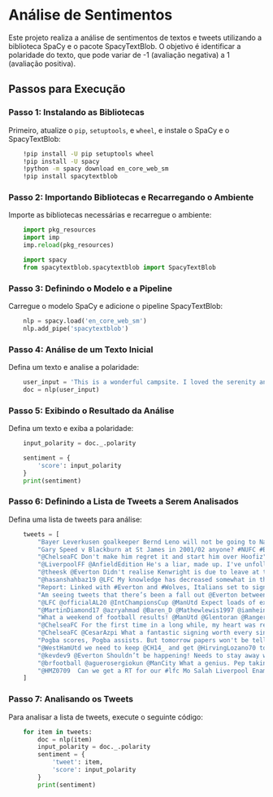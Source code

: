 # Análise de Sentimentos

Este projeto realiza a análise de sentimentos de textos e tweets utilizando a biblioteca SpaCy e o pacote SpacyTextBlob. O objetivo é identificar a polaridade do texto, que pode variar de -1 (avaliação negativa) a 1 (avaliação positiva).

## Passos para Execução

### Passo 1: Instalando as Bibliotecas

Primeiro, atualize o `pip`, `setuptools`, e `wheel`, e instale o SpaCy e o SpacyTextBlob:

```bash
    !pip install -U pip setuptools wheel
    !pip install -U spacy
    !python -m spacy download en_core_web_sm
    !pip install spacytextblob
```
### Passo 2: Importando Bibliotecas e Recarregando o Ambiente

Importe as bibliotecas necessárias e recarregue o ambiente:

```python
    import pkg_resources
    import imp
    imp.reload(pkg_resources)

    import spacy
    from spacytextblob.spacytextblob import SpacyTextBlob
```
### Passo 3: Definindo o Modelo e a Pipeline

Carregue o modelo SpaCy e adicione o pipeline SpacyTextBlob:

```python
    nlp = spacy.load('en_core_web_sm')
    nlp.add_pipe('spacytextblob')
```
### Passo 4: Análise de um Texto Inicial 

Defina um texto e analise a polaridade:

```python
    user_input = 'This is a wonderful campsite. I loved the serenity and the birds chirping in the morning.'
    doc = nlp(user_input)
```
### Passo 5: Exibindo o Resultado da Análise

Defina um texto e exiba a polaridade:

```python
    input_polarity = doc._.polarity

    sentiment = {
        'score': input_polarity
    }
    print(sentiment)
```
### Passo 6: Definindo a Lista de Tweets a Serem Analisados

Defina uma lista de tweets para análise:

```python
    tweets = [
        "Bayer Leverkusen goalkeeper Bernd Leno will not be going to Napoli. His agent Uli Ferber to Bild: I can confirm that there were negotiations with Napoli, which we have broken off. Napoli is not an option. Atletico Madrid and Arsenal are the other strong rumours. #B04 #AFC",
        "Gary Speed v Blackburn at St James in 2001/02 anyone? #NUFC #BEL #JAP #WorldCup",
        "@ChelseaFC Don't make him regret it and start him over Hoofiz",
        "@LiverpoolFF @AnfieldEdition He's a liar, made up. I've unfollowed him as loads of others have. Pure blagger. #LFC",
        "@theesk @Everton Didn't realise Kenwright is due to leave at the end of the month. In all seriousness could you see him being interested in us?",
        "@hasanshahbaz19 @LFC My knowledge has decreased somewhat in the past few seasons",
        "Report: Linked with #Everton and #Wolves, Italians set to sign £4.5m-rated winger",
        "Am seeing tweets that there’s been a fall out @Everton between the money men... I’m presuming it’s just a quiet news day or some kopite with nothing better to do! @ALANMYERSMEDIA",
        "@LFC @officialAL20 @IntChampionsCup @ManUtd Expect loads of excuses after tonight’s game",
        "@MartinDiamond17 @azryahmad @Baren_D @Mathewlewis1997 @iamheinthu @DiMarzio @Alissonbecker @LFC @SkySportsNews @SkySport @OfficialASRoma I’m just fine I have your fanbase angry over stating facts should ask them hun. Xo",
        "What a weekend of football results! @ManUtd @Glentoran @RangersFC &amp; Hearts ????",
        "@ChelseaFC For the first time in a long while, my heart was relaxed while watching Chelsea. Really enjoyed it today. Come on, CHELSEA!!!",
        "@ChelseaFC @CesarAzpi What a fantastic signing worth every single penny ??",
        "Pogba scores, Pogba assists. But tomorrow papers won't be telling you this, instead they will tell you how he'll end up at Juve because he's unhappy, frustrated, have grudges with Mourinho and so on and so forth #mufc",
        "@WestHamUtd we need to keep @CH14_ and get @HirvingLozano70 to compliment",
        "@kevdev9 @Everton Shouldn’t be happening! Needs to stay away with his venomous attitude until he is sold!",
        "@brfootball @aguerosergiokun @ManCity What a genius. Pep taking winning mentality with him, conquering league after league. Baller",
        "@HMZ0709  Can we get a RT for our #lfc Mo Salah Liverpool Enamel Pin Badge"
    ]
```
### Passo 7: Analisando os Tweets

Para analisar a lista de tweets, execute o seguinte código:

```python
    for item in tweets:
        doc = nlp(item)
        input_polarity = doc._.polarity
        sentiment = {
            'tweet': item,
            'score': input_polarity
        }
        print(sentiment)
```